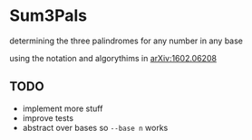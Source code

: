 # Sum3Pals
determining the three palindromes for any number in any base

using the notation and algorythims in [arXiv:1602.06208](https://arxiv.org/abs/1602.06208)

## TODO
* implement more stuff
* improve tests
* abstract over bases so `--base n` works
